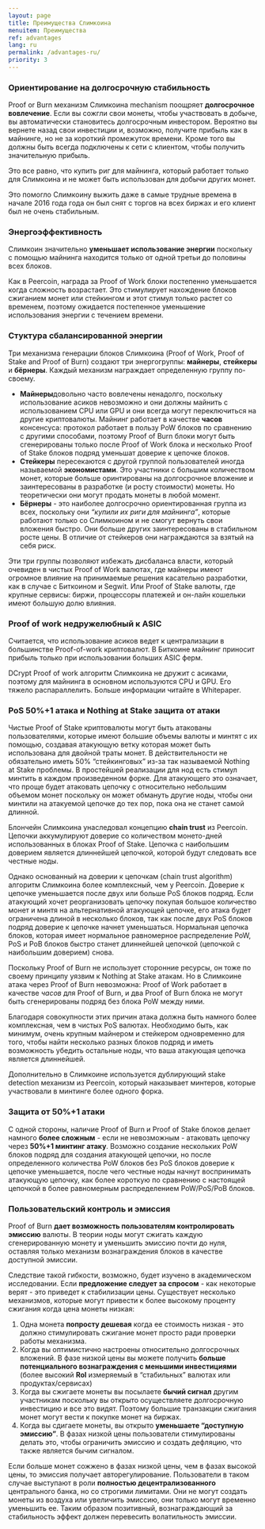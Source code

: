 ```yaml
---
layout: page
title: Преимущества Слимкоина
menuitem: Преимущества
ref: advantages
lang: ru
permalink: /advantages-ru/
priority: 3
---
```


### Ориентирование на долгосрочную стабильность

Proof or Burn механизм Слимкоина mechanism поощряет **долгосрочное вовлечение**. Если вы сожгли свои монеты, чтобы участвовать в добыче, вы автоматически становитесь долгосрочным инвестором. Вероятно вы вернете назад свои инвестиции и, возможно, получите прибыль как в майнинге, но не за короткий промежуток времени. Кроме того вы должны быть всегда подключены к сети с клиентом, чтобы получить значительную прибыль.

Это все равно, что купить риг для майнинга, который работает только для Слимкоина и не может быть использован для добычи других монет.

Это помогло Слимкоину выжить даже в самые трудные времена в начале 2016 года года он был снят с торгов на всех биржах и его клиент был не очень стабильным.

### Энергоэффективность

Слимкоин значительно **уменьшает использование энергии** поскольку с помощью майнинга находится только от одной третьи до половины всех блоков.

Как в Peercoin, награда за Proof of Work блоки постепенно уменьшается когда сложность возрастает. Это стимулирует нахождение блоков сжиганием монет или стейкингом и этот стимул только растет со временем, поэтому ожидается постепенное уменьшение использования энергии с течением времени.

### Стуктура сбалансированной энергии

Три механизма генерации блоков Слимкоина (Proof of Work, Proof of Stake and Proof of Burn) создают три энергогруппы: **майнеры**, **стейкеры** и **бёрнеры**. Каждый механизм награждает определенную группу по-своему.

*   **Майнеры**довольно часто вовлечены ненадолго, поскольку использование асиков невозможно и они должны майнить с использованием CPU или GPU и они всегда могут переключиться на другие криптовалюты. Майнинг работает в качестве **часов** консенсуса: протокол работает в пользу PoW блоков по сравнению с другими способами, поэтому Proof of Burn блоки могут быть сгенерированы только после Proof of Work блока и несколько Proof of Stake блоков подряд уменьшат доверие к цепочке блоков.
*   **Стейкеры** пересекаются с другой группой пользователей иногда называемой **экономистами**. Это участники с большим количеством монет, которые больше оринтированы на долгосрочное вложение и заинтересованы в разработке (и росту стоимости) монеты. Но теоретически они могут продать монеты в любой момент.
*   **Бёрнеры** - это наиболее долгосрочно ориентированная группа из всех, поскольку они _“купили их риги для майнинга”_, которые работают только со Слимкоином и не смогут вернуть свои вложения быстро. Они больше других заинтересованы в стабильном росте цены. В отличие от стейкеров они награждаются за взятый на себя риск.

Эти три группы позволяют избежать дисбаланса власти, который очевиден в чистых Proof of Work валютах, где майнеры имеют огромное влияние на принимаемые решения касательно разработки, как в случае с Биткоином и Segwit. Или Proof of Stake валюты, где крупные сервисы: биржи, процессоры платежей и он-лайн кошельки имеют большую долю влияния.

### Proof of work недружелюбный к ASIC

Считается, что использование асиков ведет к централизации в большинстве Proof-of-work криптовалют. В Биткоине майнинг приносит прибыль только при использовании больших ASIC ферм.

DCrypt Proof of work алгоритм Слимкоина не дружит с асиками, поэтому для майнинга в основном используются CPU и GPU. Его тяжело распараллелить. Больше информации читайте в Whitepaper.

### PoS 50%+1 атака и Nothing at Stake защита от атаки

Чистые Proof of Stake криптовалюты могут быть атакованы пользователями, которые имеют большие объемы валюты и минтят с их помощью, создавая атакующую ветку которая может быть использована для двойной траты монет. В действительности не обязательно иметь 50% “стейкинговых” из-за так называемой Nothing at Stake проблемы. В простейшей реализации для нод есть стимул минтить в каждом произведенном форке. Для атакующего это означает, что проще будет атаковать цепочку с относительно небольшим объемом монет поскольку он может обмануть другие ноды, чтобы они минтили на атакуемой цепочке до тех пор, пока она не станет самой длинной.

Блончейн Слимкоина унаследовал концепцию **chain trust** из Peercoin. Цепочки аккумулируют доверие со количеством монето-дней использованных в блоках Proof of Stake. Цепочка с наибольшим доверием является длиннейшей цепочкой, которой будут следовать все честные ноды.

Однако основанный на доверии к цепочкам (chain trust algorithm) алгоритм Слимкоина более комплексный, чем у Peercoin. Доверие к цепочке уменьшается после двух или больше PoS блоков подряд. Если атакующий хочет реорганизовать цепочку покупая большое количество монет и минтя на альтернативной атакующей цепочке, его атака будет ограничена длиной в несколько блоков, так как после двух PoS блоков подряд доверие к цепочке начнет уменьшаться. Нормальная цепочка блоков, которая имеет нормальное равномерное распределение PoW, PoS и PoB блоков быстро станет длиннейшей цепочкой (цепочкой с наибольшим доверием) снова.

Поскольку Proof of Burn не использует сторонние ресурсы, он тоже по своему принципу уязвим к Nothing at Stake атакам. Но в Слимкоине атака через Proof of Burn невозможна: Proof of Work работает в качестве _часов_ для Proof of Burn, и два Proof of Burn блока не могут быть сгенерированы подряд без блока PoW между ними.

Благодаря совокупности этих причин атака должна быть намного более комплексная, чем в чистых PoS валютах. Необходимо быть, как минимум, очень крупным майнером и стейкером одновременно для того, чтобы найти несколько разных блоков подряд и иметь возможность убедить остальные ноды, что ваша атакующая цепочка является длиннейшей.

Дополнительно в Слимкоине используется дублирующий stake detection механизм из Peercoin, который наказывает минтеров, которые участвовали в минтинге более одного форка.

### Защита от 50%+1 атаки

С одной стороны, наличие Proof of Burn и Proof of Stake блоков делает намного **более сложным** - если не невозможным - атаковать цепочку через **50%+1 минтинг атаку**. Возможно создание нескольких PoW блоков подряд для создания атакующей цепочки, но после определенного количества PoW блоков без PoS блоков доверие к цепочке уменьшается, после чего честные ноды начнут воспринимать атакующую цепочку, как более короткую по сравнению с настоящей цепочкой в более равномерным распределением PoW/PoS/PoB блоков.

### Пользовательский контроль и эмиссия

Proof of Burn **дает возможность пользователям контролировать эмиссию** валюты. В теории ноды могут сжигать каждую сгенерированную монету и уменьшить эмиссию почти до нуля, оставляя только механизм вознаграждения блоков в качестве доступной эмиссии.

Следствие такой гибкости, возможно, будет изучено в академическом исследовании. Если **предложение следует за спросом** - как некоторые верят - это приведет к стабилизации цены. Существует несколько механизмов, которые могут привести к более высокому проценту сжигания когда цена монеты низкая:

1.  Одна монета **попросту дешевая** когда ее стоимость низкая - это должно стимулировать сжигание монет просто ради проверки работы механизма.
2.  Когда вы оптимистично настроены относительно долгосрочных вложений. В фазе низкой цены вы можете получить **больше потенциального вознаграждения с меньшими инвестициями** (более высокий **RoI** измеряемый в “стабильных” валютах или продуктах/сервисах)
3.  Когда вы сжигаете монеты вы посылаете **бычий сигнал** другим участникам поскольку вы открыто осуществляете долгосрочную инвестицию и все это видят. Поэтому большие транзакции сжигания монет могут вести к покупке монет на биржах.
4.  Когда вы сдигаете монеты, вы открыто **уменьшаете “доступную эмиссию”**. В фазах низкой цены пользователи стимулированы делать это, чтобы ограничить эмиссию и создать дефляцию, что также является бычим сигналом.

Если больше монет сожжено в фазах низкой цены, чем в фазах высокой цены, то эмиссия получает авторегулирование. Пользователи в таком случае выступают в роли **полностью децентрализованного** центрального банка, но со строгими лимитами. Они не могут создать монеты из воздуха или увеличить эмиссию, они только могут временно уменьшить ее. Таким образом позитивный, вознаграждающий за стабильность эффект должен перевесить волатильность эмиссии.

